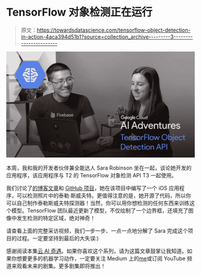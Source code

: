 # TensorFlow 对象检测正在运行

> 原文：<https://towardsdatascience.com/tensorflow-object-detection-in-action-4aca394d51b1?source=collection_archive---------3----------------------->

![](img/79976b937fd4f4f45c00033fc5bf0e8f.png)

本周，我和我的开发者伙伴兼全能达人 Sara Robinson 坐在一起，谈论她开发的应用程序，该应用程序与 T2 的 TensorFlow 对象检测 API T3 一起使用。

我们讨论了[的博客文章](/build-a-taylor-swift-detector-with-the-tensorflow-object-detection-api-ml-engine-and-swift-82707f5b4a56)和 [GitHub 项目](https://github.com/sararob/tswift-detection)，她在该项目中编写了一个 iOS 应用程序，可以检测照片中的泰勒·斯威夫特。更值得注意的是，她开源了代码，所以你可以自己制作泰勒斯威夫特探测器！当然，你可以用你想检测的任何东西来训练这个模型。TensorFlow 团队最近更新了模型，不仅绘制了一个边界框，还填充了图像中发生检测的特定区域，绝对神奇！

请查看上面的完整采访视频，我们一步一步、一点一点地分解了 Sara 完成这个项目的过程。一定要坚持到最后的大失误:)

感谢阅读本集[云 AI 奇遇](https://goo.gl/UC5usG)。如果你喜欢这个系列，请为这篇文章鼓掌让我知道。如果你想要更多的机器学习动作，一定要关注 Medium 上的[me](https://medium.com/@yufengg)或订阅 YouTube 频道来观看未来的剧集。更多剧集即将推出！